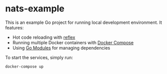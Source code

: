 # nats-example

This is an example Go project for running local development environment. It features:

* Hot code reloading with [reflex](https://github.com/cespare/reflex)
* Running multiple Docker containers with [Docker Compose](https://docs.docker.com/compose)
* Using [Go Modules](https://github.com/golang/go/wiki/Modules) for managing dependencies

To start the services, simply run:

```
docker-compose up
```
